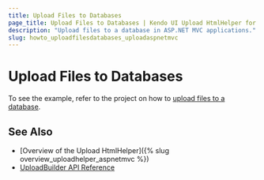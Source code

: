 ```yaml
---
title: Upload Files to Databases
page_title: Upload Files to Databases | Kendo UI Upload HtmlHelper for ASP.NET MVC
description: "Upload files to a database in ASP.NET MVC applications."
slug: howto_uploadfilesdatabases_uploadaspnetmvc
---
```


# Upload Files to Databases

To see the example, refer to the project on how to [upload files to a database](http://www.telerik.com/support/code-library/uploading-files-to-a-database-a709c50f6296).

## See Also

* [Overview of the Upload HtmlHelper]({% slug overview_uploadhelper_aspnetmvc %})
* [UploadBuilder API Reference](http://docs.telerik.com/aspnet-mvc/api/Kendo.Mvc.UI.Fluent/UploadBuilder)
